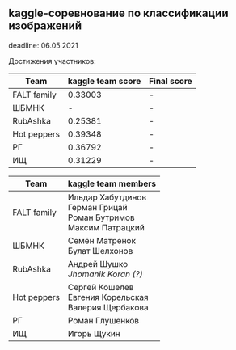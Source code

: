 ## kaggle-соревнование по классификации изображений

deadline: 06.05.2021

Достижения участников:

| Team                | kaggle team score | Final score |
| ------------------- | ----------------- | ----------- |
| FALT family         | 0.33003           | -           |
| ШБМНК               | -                 | -           |
| RubAshka            | 0.25381           | -           |
| Hot peppers         | 0.39348           | -           |
| РГ                  | 0.36792           | -           |
| ИЩ                  | 0.31229           | -           |



| Team                | kaggle team members |
| ------------------- | ------------------- |
| FALT family         | Ильдар Хабутдинов<br />Герман Грицай<br />Роман Бутримов<br />Максим Патрацкий |
| ШБМНК               | Семён Матренок<br />Булат Шелхонов |
| RubAshka            | Андрей Шушко<br />*Jhomanik Koran (?)* |
| Hot peppers         | Сергей Кошелев<br />Евгения Корельская<br />Валерия Щербакова |
| РГ                  | Роман Глушенков |
| ИЩ                  | Игорь Щукин |
